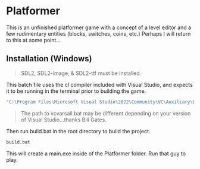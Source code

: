 # Platformer

This is an unfinished platformer game with a concept of a level editor and a few rudimentary entities (blocks, switches, coins, etc.)
Perhaps I will return to this at some point...

## Installation (Windows)
> SDL2, SDL2-image, & SDL2-ttf must be installed.

This batch file uses the cl compiler included with Visual Studio, and expects it to be running in the terminal prior to building the game.

```cmd
"C:\Program Files\Microsoft Visual Studio\2022\Community\VC\Auxiliary\Build\vcvarsall.bat" x64
```
> The path to vcvarsall.bat may be different depending on your version of Visual Studio...thanks Bill Gates.

Then run build.bat in the root directory to build the project.
```cmd
build.bat
```
This will create a main.exe inside of the Platformer folder. Run that guy to play.
